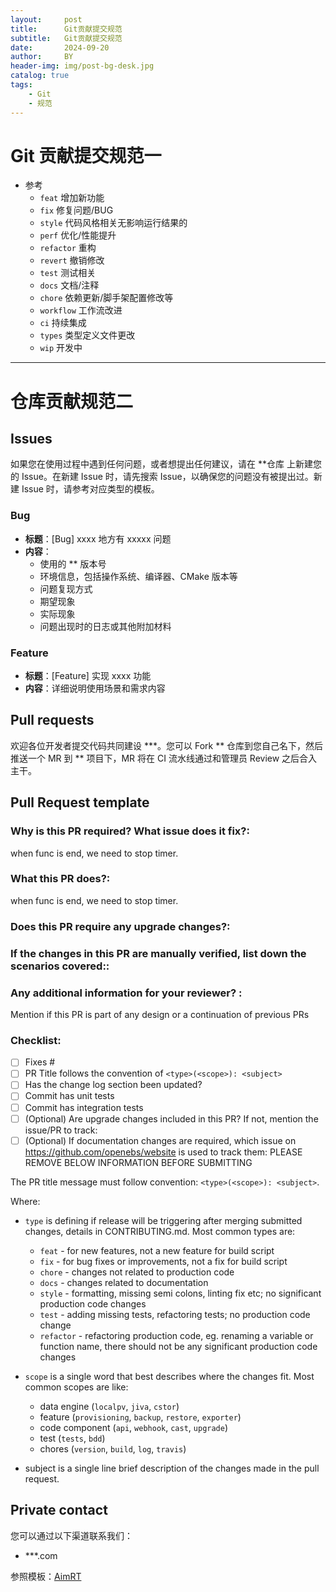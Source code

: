 ```yaml
---
layout:     post
title:      Git贡献提交规范
subtitle:   Git贡献提交规范
date:       2024-09-20
author:     BY
header-img: img/post-bg-desk.jpg
catalog: true
tags:
    - Git
    - 规范
---
```


# Git 贡献提交规范一

- 参考
  - `feat` 增加新功能
  - `fix` 修复问题/BUG
  - `style` 代码风格相关无影响运行结果的
  - `perf` 优化/性能提升
  - `refactor` 重构
  - `revert` 撤销修改
  - `test` 测试相关
  - `docs` 文档/注释
  - `chore` 依赖更新/脚手架配置修改等
  - `workflow` 工作流改进
  - `ci` 持续集成
  - `types` 类型定义文件更改
  - `wip` 开发中


---


# 仓库贡献规范二


## Issues

如果您在使用过程中遇到任何问题，或者想提出任何建议，请在 **仓库 上新建您的 Issue。在新建 Issue 时，请先搜索 Issue，以确保您的问题没有被提出过。新建 Issue 时，请参考对应类型的模板。

### Bug
- **标题**：[Bug] xxxx 地方有 xxxxx 问题
- **内容**：
  - 使用的 ** 版本号
  - 环境信息，包括操作系统、编译器、CMake 版本等
  - 问题复现方式
  - 期望现象
  - 实际现象
  - 问题出现时的日志或其他附加材料


### Feature
- **标题**：[Feature] 实现 xxxx 功能
- **内容**：详细说明使用场景和需求内容


## Pull requests

欢迎各位开发者提交代码共同建设 ***。您可以 Fork ** 仓库到您自己名下，然后推送一个 MR 到 ** 项目下，MR 将在 CI 流水线通过和管理员 Review 之后合入主干。

## Pull Request template
### Why is this PR required? What issue does it fix?:

when func is end, we need to stop timer.

### What this PR does?:

when func is end, we need to stop timer.

### Does this PR require any upgrade changes?:

### If the changes in this PR are manually verified, list down the scenarios covered::

### Any additional information for your reviewer? :
Mention if this PR is part of any design or a continuation of previous PRs

### Checklist:

 - [ ] Fixes #
 - [ ] PR Title follows the convention of `<type>(<scope>): <subject>`
 - [ ] Has the change log section been updated?
 - [ ] Commit has unit tests
 - [ ] Commit has integration tests
 - [ ] (Optional) Are upgrade changes included in this PR? If not, mention the issue/PR to track:
 - [ ] (Optional) If documentation changes are required, which issue on https://github.com/openebs/website is used to track them:
PLEASE REMOVE BELOW INFORMATION BEFORE SUBMITTING

The PR title message must follow convention:
`<type>(<scope>): <subject>`.

Where:

* `type` is defining if release will be triggering after merging submitted changes, details in CONTRIBUTING.md.
Most common types are:

  - `feat` - for new features, not a new feature for build script
  - `fix` - for bug fixes or improvements, not a fix for build script
  - `chore` - changes not related to production code
  - `docs` - changes related to documentation
  - `style` - formatting, missing semi colons, linting fix etc; no significant production code changes
  - `test` - adding missing tests, refactoring tests; no production code change
  - `refactor` - refactoring production code, eg. renaming a variable or function name, there should not be any significant production code changes

* `scope` is a single word that best describes where the changes fit.
  Most common scopes are like:

  - data engine (`localpv`, `jiva`, `cstor`)
  - feature (`provisioning`, `backup`, `restore`, `exporter`)
  - code component (`api`, `webhook`, `cast`, `upgrade`)
  - test (`tests`, `bdd`)
  - chores (`version`, `build`, `log`, `travis`)

* subject is a single line brief description of the changes made in the pull request.


## Private contact

您可以通过以下渠道联系我们：

- ***.com

参照模板：[AimRT](https://github.com/AimRT/AimRT/blob/main/document/sphinx-cn/contact/index.md)